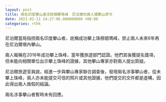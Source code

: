 ```yaml
---
layout: post
title: 兩名印度攀山者涉訛稱攀珠峰　尼泊爾向兩人頒攀山禁令
date: 2021-02-11 14:27:06.000000000 +08:00
categories: rthk
---
```


尼泊爾當局指控兩名印度攀山者，訛稱成功攀上珠穆朗瑪峰，禁止兩人未來6年再在尼泊爾境內攀山。

兩人報稱在2016年成功攀上珠峰，當年獲旅遊部門認證。他們其後獲提名獎項，但未能向相關單位出示攀上珠峰的證據，其他攀山專家亦對兩人提出質疑。

尼泊爾旅遊官員說，經進一步與攀山專家聯合調查後，發現兩名涉事攀山者，從未攀上珠峰，兩人亦未能提交可信的照片或其他證據，他們提交的文件都是虛構，因此得出兩人做假的結論。

兩名涉事攀山者暫時未有回應。
